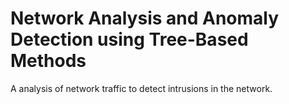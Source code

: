 # Network Analysis and Anomaly Detection using Tree-Based Methods

A analysis of network traffic to detect intrusions in the network.
